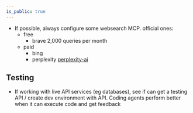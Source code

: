 ```yaml
---
is_public: true
---
```

- If possible, always configure some websearch MCP. official ones:
	- free
		- brave 2,000 queries per month
	- paid
		- bing
		- perplexity [perplexity-ai](../tools/perplexity-ai.md)
## Testing
- If working with live API services (eg databases), see if can get a testing API / create dev environment with API. Coding agents perform better when it can execute code and get feedback